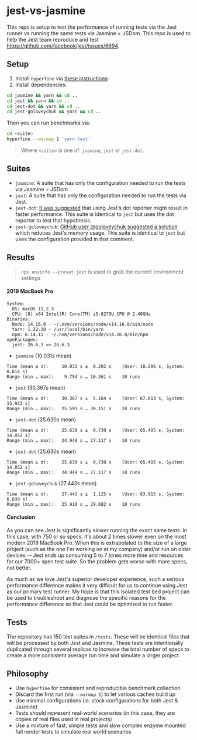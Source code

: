 # jest-vs-jasmine

This repo is setup to test the performance of running tests via the Jest runner vs running the same tests via Jasmine + JSDom. This repo is used to help the Jest team reproduce and test https://github.com/facebook/jest/issues/6694.

## Setup

1. Install `hyperfine` via [these instructions](https://github.com/sharkdp/hyperfine#installation):
2. Install dependencies:
```sh
cd jasmine && yarn && cd ..
cd jest && yarn && cd ..
cd jest-dot && yarn && cd ..
cd jest-goloveychuk && yarn && cd ..
```

Then you can run benchmarks via:

```sh
cd <suite>
hyperfine --warmup 1 'yarn test'
```

> Where `<suite>` is one of: `jasmine`, `jest` or `jest-dot`.

## Suites

- `jasmine`: A suite that has only the configuration needed to run the tests via Jasmine + JSDom
- `jest`: A suite that has only the configuration needed to run the tests via Jest.
- `jest-dot`: [It was suggested](https://github.com/facebook/jest/issues/6694#issuecomment-409574937) that using Jest's dot reporter might result in faster performance. This suite is identical to `jest` but uses the dot reporter to test that hypothesis.
- `jest-goloveychuk`: [GitHub user @goloveychuk suggested a solution](https://github.com/facebook/jest/issues/6694#issuecomment-814234244) which reduces Jest's memory usage. This suite is identical to `jest` but uses the configuration provided in that comment.

## Results

> `npx envinfo --preset jest` is used to grab the current environment settings

#### 2019 MacBook Pro

```
System:
  OS: macOS 11.2.3
  CPU: (8) x64 Intel(R) Core(TM) i5-8279U CPU @ 2.40GHz
Binaries:
  Node: 14.16.0 - ~/.nvm/versions/node/v14.16.0/bin/node
  Yarn: 1.22.10 - /usr/local/bin/yarn
  npm: 6.14.11 - ~/.nvm/versions/node/v14.16.0/bin/npm
npmPackages:
  jest: 26.6.3 => 26.6.3
```

- `jasmine` (10.031s mean)
```
Time (mean ± σ):     10.031 s ±  0.202 s    [User: 10.206 s, System: 0.814 s]
Range (min … max):    9.794 s … 10.361 s    10 runs
```
- `jest` (30.367s mean)
```
Time (mean ± σ):     30.367 s ±  5.164 s    [User: 67.613 s, System: 15.923 s]
Range (min … max):   25.591 s … 39.151 s    10 runs
```
- `jest-dot` (25.630s mean)
```
Time (mean ± σ):     25.630 s ±  0.730 s    [User: 65.405 s, System: 14.852 s]
Range (min … max):   24.949 s … 27.117 s    10 runs
```
- `jest-dot` (25.630s mean)
```
Time (mean ± σ):     25.630 s ±  0.730 s    [User: 65.405 s, System: 14.852 s]
Range (min … max):   24.949 s … 27.117 s    10 runs
```
- `jest-goloveychuk` (27.443s mean)
```
Time (mean ± σ):     27.443 s ±  1.125 s    [User: 83.915 s, System: 6.839 s]
Range (min … max):   25.910 s … 29.682 s    10 runs
```

#### Conclusion

As you can see Jest is significantly slower running the exact same tests. In this case, with 750 or so specs, it's about 2 times slower even on the most modern 2019 MacBook Pro. When this is extrapolated to the size of a large project (such as the one I'm working on at my company) and/or run on older devices -- Jest ends up consuming 5 to 7 times more time and resources for our 7000+ spec test suite. So the problem gets worse with more specs, not better.

As much as we love Jest's superior developer experience, such a serious performance difference makes it very difficult for us to continue using Jest as our primary test runner. My hope is that this isolated test bed project can be used to troubleshoot and diagnose the specific reasons for the performance difference so that Jest could be optimized to run faster.

## Tests

The repository has 150 test suites in `/tests`. These will be identical files that will be processed by both Jest and Jasmine. These tests are intentionally duplicated through several replicas to increase the total number of specs to create a more consistent average run time and simulate a larger project.

## Philosophy

- Use `hyperfine` for consistent and reproducible benchmark collection
- Discard the first run (via `--warmup 1`) to let various caches build up
- Use minimal configurations (ie. stock configurations for both Jest & Jasmine)
- Tests should represent real-world scenarios (in this case, they are copies of real files used in real projects)
- Use a mixture of fast, simple tests and slow complex enzyme mounted full render tests to simulate real world scenarios
